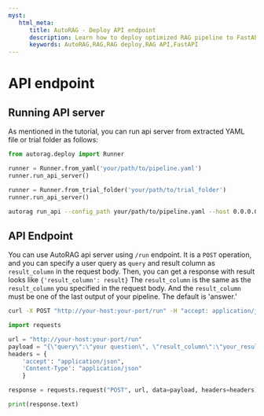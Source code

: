 ```yaml
---
myst:
   html_meta:
      title: AutoRAG - Deploy API endpoint
      description: Learn how to deploy optimized RAG pipeline to FastAPI API server in AutoRAG
      keywords: AutoRAG,RAG,RAG deploy,RAG API,FastAPI
---
```

# API endpoint

## Running API server

As mentioned in the tutorial, you can run api server from extracted YAML file or trial folder as follows:

```python
from autorag.deploy import Runner

runner = Runner.from_yaml('your/path/to/pipeline.yaml')
runner.run_api_server()

runner = Runner.from_trial_folder('your/path/to/trial_folder')
runner.run_api_server()
```

```bash
autorag run_api --config_path your/path/to/pipeline.yaml --host 0.0.0.0 --port 8000
```

## API Endpoint

You can use AutoRAG api server using `/run` endpoint.
It is a `POST` operation, and you can specify a user query as `query` and result column as `result_column` in the request body.
Then, you can get a response with result looks like `{'result_column': result}` 
The `result_column` is the same as the `result_column` you specified in the request body.
And the `result_column` must be one of the last output of your pipeline. The default is 'answer.' 

```bash
curl -X POST "http://your-host:your-port/run" -H "accept: application/json" -H "Content-Type: application/json" -d "{\"query\":\"your question\", \"result_column\":\"your_result_column\"}"
```

```python
import requests

url = "http://your-host:your-port/run"
payload = "{\"query\":\"your question\", \"result_column\":\"your_result_column\"}"
headers = {
    'accept': "application/json",
    'Content-Type': "application/json"
    }

response = requests.request("POST", url, data=payload, headers=headers)

print(response.text)
```
